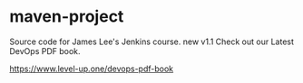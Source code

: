 # maven-project
Source code for James Lee's Jenkins course.
new v1.1
Check out our Latest DevOps PDF book.

https://www.level-up.one/devops-pdf-book
